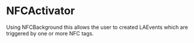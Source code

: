 # NFCActivator

Using NFCBackground this allows the user to created LAEvents which are triggered by one or more NFC tags.
